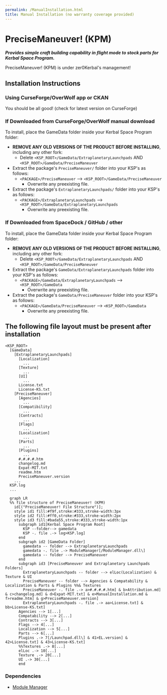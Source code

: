 ```yaml
---
permalink: /ManualInstallation.html
title: Manual Installation (no warranty coverage provided)
---
```


<!-- ManualInstallation.md v1.1.0.0
PreciseManeuver! (KPM)
created: 01 Oct 2019
updated: 02 Mar 2022 -->

<!-- based upon work by Lisias -->

# PreciseManeuver! (KPM)

***Provides simple craft building capability in flight mode to stock parts for Kerbal Space Program.***

PreciseManeuver! (KPM) is under zer0Kerbal's management!

## Installation Instructions

### Using CurseForge/OverWolf app or CKAN

You should be all good! (check for latest version on CurseForge)

### If Downloaded from CurseForge/OverWolf manual download

To install, place the GameData folder inside your Kerbal Space Program folder:

* **REMOVE ANY OLD VERSIONS OF THE PRODUCT BEFORE INSTALLING**, including any other fork:
  * Delete `<KSP_ROOT>/GameData/ExtraplanetaryLaunchpads` AND `<KSP_ROOT>/GameData/PreciseManeuver`
* Extract the package's `PreciseManeuver/` folder into your KSP's as follows:
  * `<PACKAGE>/PreciseManeuver` --> `<KSP_ROOT>/GameData/PreciseManeuver`
    * Overwrite any preexisting file.
* Extract the package's `ExtraplanetaryLaunchpads/` folder into your KSP's as follows:
  * `<PACKAGE>/ExtraplanetaryLaunchpads` --> `<KSP_ROOT>/GameData/ExtraplanetaryLaunchpads`
    * Overwrite any preexisting file.

### If Downloaded from SpaceDock / GitHub / other

To install, place the GameData folder inside your Kerbal Space Program folder:

* **REMOVE ANY OLD VERSIONS OF THE PRODUCT BEFORE INSTALLING**, including any other fork:
  * Delete `<KSP_ROOT>/GameData/ExtraplanetaryLaunchpads` AND `<KSP_ROOT>/GameData/PreciseManeuver`
* Extract the package's `GameData/ExtraplanetaryLaunchpads` folder into your KSP's as follows:
  * `<PACKAGE>/GameData/ExtraplanetaryLaunchpads` --> `<KSP_ROOT>/GameData`
    * Overwrite any preexisting file.
* Extract the package's `GameData/PreciseManeuver` folder into your KSP's as follows:
  * `<PACKAGE>/GameData/PreciseManeuver` --> `<KSP_ROOT>/GameData`
    * Overwrite any preexisting file.

## The following file layout must be present after installation

```
<KSP_ROOT>
  [GameData]
    [ExtraplanetaryLaunchpads]
      [Localization]
        ...
      [Texture]
        ...
      [UI]
        ...
      License.txt
      License-KS.txt
    [PreciseManeuver]
      [Agencies]
        ...
      [Compatibility]
        ...
      [Contracts]
        ...
      [Flags]
        ...
      [Localization]
        ...
      [Parts]
        ...
      [Plugins]
        ...
      #.#.#.#.htm
      changelog.md
      Expat-MIT.txt
      readme.htm
      PreciseManeuver.version
    ...
  KSP.log
  ...
```

```mermaid
  graph LR
  %% file structure of PreciseManeuver! (KPM)
    id[("PreciseManeuver! File Structure")];
    style id1 fill:#f9f,stroke:#333,stroke-width:3px
    style id2 fill:#ff0,stroke:#333,stroke-width:2px
    style id3 fill:#bada55,stroke:#333,stroke-width:1px
      subgraph id1[Kerbal Space Program Root]
        KSP --folder--> gamedata
        KSP -. file .-> log>KSP.log]
      end
      subgraph id2 [GameData Folder]
        gamedata -- folder --> ExtraplanetaryLaunchpads
        gamedata -. file .-> ModuleManager[/ModuleManager.dll\]
        gamedata -- folder --> PreciseManeuver
      end
      subgraph id3 [PreciseManeuver and Extraplanetary Launchpads Folders]
        ExtraplanetaryLaunchpads -- folder --> elLoc(Localization) & Texture & UI
        PreciseManeuver -- folder --> Agencies & Compatability & Localization & Parts & Plugins %%& Textures
        PreciseManeuver -. file .-> a>#.#.#.#.htm] & b>Attribution.md] & c>changelog.md] & d>Expat-MIT.txt] & e>ManualInstallation.md & f>readme.htm] & g>PreciseManeuver.version]
        ExtraplanetaryLaunchpads -. file .-> aa>License.txt] & bb>License-KS.txt]
      Agencies --> 1[...]
      Compatability --> 2[...]
      Contracts --> 3[...]
      Flags --> 4[...]
      Localization --> 5[...]
      Parts --> 6[...]
      Plugins .-> 7[/Launchpad.dll\] & 41>EL.version] & 42>License.txt] & 43>License-KS.txt]
      %%Textures .-> 8[...]
      elLoc .-> 10[...]
      Texture .-> 20[...]
      UI .-> 30[...]
      end
```

### Dependencies

* [Module Manager][thread:mm]

[thread:mm]: https://forum.kerbalspaceprogram.com/index.php?/topic/50533-* "Module Manager"
